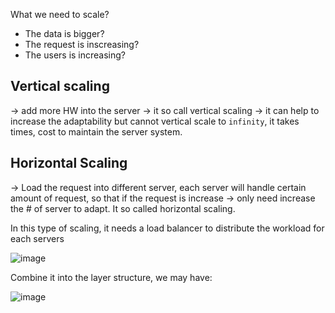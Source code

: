 What we need to scale?
+ The data is bigger?
+ The request is inscreasing?
+ The users is increasing?


## Vertical scaling 
-> add more HW into the server -> it so call vertical scaling -> it can help to increase the adaptability but cannot vertical scale to `infinity`, it takes times, cost to maintain the server system.

## Horizontal Scaling
-> Load the request into different server, each server will handle certain amount of request, so that if the request is increase -> only need increase the # of server to adapt. It so called horizontal scaling.

In this type of scaling, it needs a load balancer to distribute the workload for each servers

![image](https://github.com/thanhtie/Software-Architecture-T/assets/92991572/97ea8382-639f-41c0-9920-6627c4440559)

Combine it into the layer structure, we may have:

![image](https://github.com/thanhtie/Software-Architecture-T/assets/92991572/a9fa9ca7-1698-45c8-8b7c-e0e2e6c5e22c)
